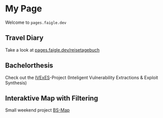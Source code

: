 # My Page

Welcome to `pages.faigle.dev`

## Travel Diary

Take a look at [pages.faigle.dev/reisetagebuch](https://pages.faigle.dev/reisetagebuch)

## Bachelorthesis

Check out the [IVExES](https://pages.faigle.dev/ivexes)-Project (Inteligent Vulnerability Extractions & Exploit Synthesis)

## Interaktive Map with Filtering

Small weekend project [BS-Map](https://pages.faigle.dev/ivexes)
